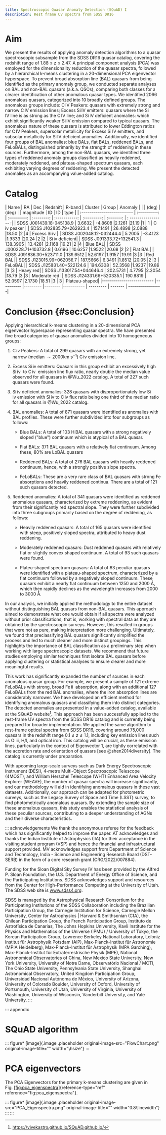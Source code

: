 ```yaml
---
title: Spectroscopic Quasar Anomaly Detection (SQuAD) I
description: Rest frame UV spectra from SDSS DR16
---
```


# Aim

We present the results of applying anomaly detection algorithms to a
quasar spectroscopic subsample from the SDSS DR16 quasar catalog,
covering the redshift range of 1.88 $\leq$ z $\leq$ 2.47. A principal
component analysis (PCA) was employed for the dimensionality reduction
of the quasar spectra, followed by a hierarchical k-means clustering in
a 20-dimensional PCA eigenvector hyperspace. To prevent broad absorption
line (BAL) quasars from being identified as the primary anomaly group,
we conducted separate analyses on BAL and non-BAL quasars (a.k.a. QSOs),
comparing both classes for a clearer identification of other anomalous
quasar types. We identified 2066 anomalous quasars, categorized into 10
broadly defined groups. The anomalous groups include:
C IV Peakers: quasars with extremely strong and narrow C IV emission
lines; Excess Si IV emitters: quasars where the Si IV line is as strong
as the C IV line; and Si IV deficient anomalies: which exhibit
significantly weaker Si IV emission compared to typical quasars. The
anomalous nature of these quasars is attributed to lower Eddington
ratios for C IV Peakers, supersolar metallicity for Excess
Si IV emitters, and subsolar metallicity for Si IV deficient anomalies.
Additionally, we identified four groups of BAL anomalies: blue BALs,
flat BALs, reddened BALs, and FeLoBALs, distinguished primarily by the
strength of reddening in these sources. Furthermore, among the non-BAL
quasars, we identified three types of reddened anomaly groups classified
as heavily reddened, moderately reddened, and plateau-shaped spectrum
quasars, each exhibiting varying degrees of reddening. We present the
detected anomalies as an accompanying value-added catalog.

# Catalog

 
  | Name                        |      RA      |    Dec      |   Redshift |   R-band    |  Cluster |  Group  |     Anomaly      |
  |                             |     (deg)    |    (deg)    |            |   magnitude |     ID   |    ID   |       type       |
  | :-------------------------- | :----------: | :---------: | :--------: | :-----------: | :---------: |  :-------: | : ----------------- :|
  | SDSS J001439.18-045138.9    | 3.6632       | -4.8608     |2.1261       |21.19        |1        | 1       | C iv peaker |
  | SDSS J102835.79+262923.4    | 157.1491     | 26.4898     |2.0888       |18.50        |2        |4        | Excess Si iv |
  | SDSS J002048.12-032444.4    | 5.2005       | -3.4123     |1.9333       |20.24        |2        |2        | Si iv deficient|
  | SDSS J091333.72+132541.3    | 138.3905     | 13.4281     |2.1168       |19.21        |2        |4        | Blue BAL|
  | SDSS J000228.71+103732.8    | 0.6196       | 10.6257     |1.9522       |20.68        |2        |2        | Flat BAL|
  | SDSS J091836.30+523711.0    | 139.6512     | 52.6197     |1.9157       |19.91        |3        |3        | Red BAL|
  | SDSS J123015.99+062056.7    | 187.5666     | 6.3491      |1.8512       |20.05        |2        |3        | FeLoBAL|
  | SDSS J125831.40+522124.6    | 194.6308     | 52.3568     |1.9237       |19.89        |3        |3        | Heavy red|
  | SDSS J133017.54+044646.4    | 202.5731     | 4.7795      |2.2054       |18.79        |3        |3        | Moderate red|
  | SDSS J124331.66+520335.1    | 190.8819     | 52.0597     |2.1730       |18.51        |3       | 3        | Plateau-shaped|
  |--------------------------   |----------    |---------    |--------    |----------- |  --------- | ------- | -----------------|


# Conclusion {#sec:Conclusion}

Applying hierarchical k-means clustering in a 20-dimensional PCA
eigenvector hyperspace representing quasar spectra. We have presented
five broad categories of quasar anomalies divided into 10 homogeneous
groups:

1.  C iv Peakers: A total of 299 quasars with an extremely strong, yet
    narrow (median $\sim2000$km s$^{-1}$) C iv emission line.

2.  Excess Si iv emitters: Quasars in this group exhibit an excessively
    high Si iv  to C iv  emission line flux ratio, nearly double the
    median value observed for all quasars in @Wu_2022 catalog. A total
    of 227 such quasars were found.

3.  Si iv deficient anomalies: 328 quasars with disproportionately low
    Si iv emission with Si iv to C iv flux ratio being one third of the
    median ratio for all quasars in @Wu_2022 catalog.

4.  BAL anomalies: A total of 871 quasars were identified as anomalies
    with BAL profiles. These were further subdivided into four subgroups
    as follows:

    -   Blue BALs: A total of 103 HiBAL quasars with a strong negatively
        sloped ("blue") continuum which is atypical of a BAL quasar.

    -   Flat BALs: 371 BAL quasars with a relatively flat continuum.
        Among these, 80% are LoBAL quasars

    -   Reddened BALs: A total of 276 BAL quasars with heavily reddened
        continuum, hence, with a strongly positive slope spectra.

    -   FeLoBALs: These are a very rare class of BAL quasars with strong
        Fe absorptions and heavily reddened continua. There are a total
        of 121 such quasars detected.

5.  Reddened anomalies: A total of 341 quasars were identified as
    reddened anomalous quasars, characterized by extreme reddening, as
    evident from their significantly red spectral slope. They were
    further subdivided into three subgroups primarily based on the
    degree of reddening, as follows:

    -   Heavily reddened quasars: A total of 165 quasars were identified
        with steep, positively sloped spectra, attributed to heavy dust
        reddening.

    -   Moderately reddened quasars: Dust reddened quasars with
        relatively flat or slightly convex shaped continuum. A total of
        93 such quasars were found.

    -   Plateu-shaped spectrum quasars: A total of 83 peculiar quasars
        were identified with a plateau-shaped spectrum, characterized by
        a flat continuum followed by a negatively sloped continuum.
        These quasars exhibit a nearly flat continuum between 1250 and
        2000 Å, which then rapidly declines as the wavelength increases
        from 2000 to 3000 Å.

In our analysis, we initially applied the methodology to the entire
dataset without distinguishing BAL quasars from non-BAL quasars. This
approach aimed to demonstrate what one would obtain if all spectra were
analyzed without prior classifications; that is, working with spectral
data as they are obtained by the spectroscopic surveys. However, this
resulted in groups that were not as pure, making interpretation more
challenging. Ultimately, we found that preclassifying BAL quasars
significantly simplified the process and led to much cleaner and more
distinct groupings. This highlights the importance of BAL classification
as a preliminary step when working with large spectroscopic datasets. We
recommend that future studies employing similar techniques first isolate
BAL quasars before applying clustering or statistical analyses to ensure
clearer and more meaningful results.

This work has significantly expanded the number of sources in each
anomalous quasar group. For example, we present a sample of 121 extreme
FeLoBALs with strong, broad Fe ii  absorption, along with an additional
127 FeLoBALs from the red BAL anomalies, where the iron absorption lines
are considerably narrower. We have developed an efficient method for
identifying anomalous quasars and classifying them into distinct
categories. The detected anomalies are presented in a value-added
catalog, available at the SQuAD website[^1]. This approach has been
successfully applied to the rest-frame UV spectra from the SDSS DR16
catalog and is currently being prepared for broader implementation. We
applied the same algorithm to rest-frame optical spectra from SDSS DR16,
covering around 75,000 quasars in the redshift range $0.1\leq z\leq1.1$,
including key emission lines such as O iii, H$\beta$, and optical iron.
This catalog will be crucial, as these emission lines, particularly in
the context of Eigenvector 1, are tightly correlated with the accretion
rate and orientation of quasars [see @shen2014diversity]. The catalog is
currently under preparation.

With upcoming large-scale surveys such as Dark Energy Spectroscopic
Instrument (DESI), 4-metre Multi-Object Spectroscopic Telescope (4MOST),
and William Herschel Telescope (WHT) Enhanced Area Velocity Explorer
(WEAVE), the number of quasar spectra will increase significantly, and
our methodology will aid in identifying anomalous quasars in these vast
datasets. Additionally, our approach can be adapted for photometric
surveys, such as the Legacy Survey of Space and Time (LSST) survey, to
find photometrically anomalous quasars. By extending the sample size of
these anomalous quasars, this study enables the statistical analysis of
these peculiar sources, contributing to a deeper understanding of AGNs
and their diverse characteristics.

::: acknowledgements
We thank the anonymous referee for the feedback which has significantly
helped to improve the paper. AT acknowledges and thanks the Indian
Institute of Astrophysics (IIA) for their acceptance in the visiting
student program (VSP) and hence the financial and infrastructural
support provided. MV acknowledges support from Department of Science and
Technology, India - Science and Engineering Research Board (DST-SERB) in
the form of a core research grant (CRG/2022/007884).

Funding for the Sloan Digital Sky Survey IV has been provided by the
Alfred P. Sloan Foundation, the U.S. Department of Energy Office of
Science, and the Participating Institutions. SDSS acknowledges support
and resources from the Center for High-Performance Computing at the
University of Utah. The SDSS web site is www.sdss4.org.

SDSS is managed by the Astrophysical Research Consortium for the
Participating Institutions of the SDSS Collaboration including the
Brazilian Participation Group, the Carnegie Institution for Science,
Carnegie Mellon University, Center for Astrophysics \| Harvard &
Smithsonian (CfA), the Chilean Participation Group, the French
Participation Group, Instituto de Astrofísica de Canarias, The Johns
Hopkins University, Kavli Institute for the Physics and Mathematics of
the Universe (IPMU) / University of Tokyo, the Korean Participation
Group, Lawrence Berkeley National Laboratory, Leibniz Institut für
Astrophysik Potsdam (AIP), Max-Planck-Institut für Astronomie (MPIA
Heidelberg), Max-Planck-Institut für Astrophysik (MPA Garching),
Max-Planck-Institut für Extraterrestrische Physik (MPE), National
Astronomical Observatories of China, New Mexico State University, New
York University, University of Notre Dame, Observatório Nacional / MCTI,
The Ohio State University, Pennsylvania State University, Shanghai
Astronomical Observatory, United Kingdom Participation Group,
Universidad Nacional Autónoma de México, University of Arizona,
University of Colorado Boulder, University of Oxford, University of
Portsmouth, University of Utah, University of Virginia, University of
Washington, University of Wisconsin, Vanderbilt University, and Yale
University.
:::

::: appendix
# SQuAD algorithm

::: figure*
[image]{.image .placeholder original-image-src="FlowChart.png"
original-image-title="" width="\\hsize"}
:::

# PCA eigenvectors

The PCA Eigenvectors for the primary k-means clustering are given in
Fig. [\[fig:pca_eigenspectra\]](#fig:pca_eigenspectra){reference-type="ref"
reference="fig:pca_eigenspectra"}.

::: figure*
[image]{.image .placeholder original-image-src="PCA_Eigenspectra.png"
original-image-title="" width="0.8\\linewidth"}
:::
:::

[^1]: <https://vivekastro.github.io/SQuAD.github.io/>
